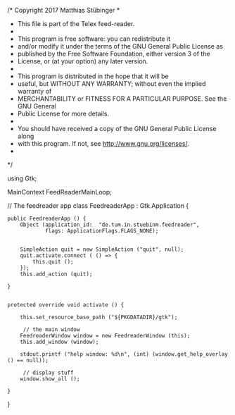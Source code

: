 /* Copyright 2017 Matthias Stübinger
*
* This file is part of the Telex feed-reader.
*
* This program is free software: you can redistribute it
* and/or modify it under the terms of the GNU General Public License as
* published by the Free Software Foundation, either version 3 of the
* License, or (at your option) any later version.
*
* This program is distributed in the hope that it will be
* useful, but WITHOUT ANY WARRANTY; without even the implied warranty of
* MERCHANTABILITY or FITNESS FOR A PARTICULAR PURPOSE. See the GNU General
* Public License for more details.
*
* You should have received a copy of the GNU General Public License along
* with this program. If not, see http://www.gnu.org/licenses/.
*
*/

using Gtk;

MainContext FeedReaderMainLoop;


 // The feedreader app
class FeedreaderApp : Gtk.Application {

    public FeedreaderApp () {
        Object (application_id:  "de.tum.in.stuebinm.feedreader",
                flags: ApplicationFlags.FLAGS_NONE);
        
        
        SimpleAction quit = new SimpleAction ("quit", null);
        quit.activate.connect ( () => {
            this.quit ();
        });
        this.add_action (quit);
        
    }
    
    
    protected override void activate () {
        
        this.set_resource_base_path ("${PKGDATADIR}/gtk");
        
         // the main window
        FeedreaderWindow window = new FeedreaderWindow (this);
        this.add_window (window);

        stdout.printf ("help window: %d\n", (int) (window.get_help_overlay () == null));

         // display stuff
        window.show_all ();
        
    }
}

